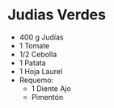 # Judias Verdes

* 400 g Judías
* 1 Tomate
* 1/2 Cebolla
* 1 Patata
* 1 Hoja Laurel
* Requemo:
  * 1 Diente Ajo
  * Pimentón
